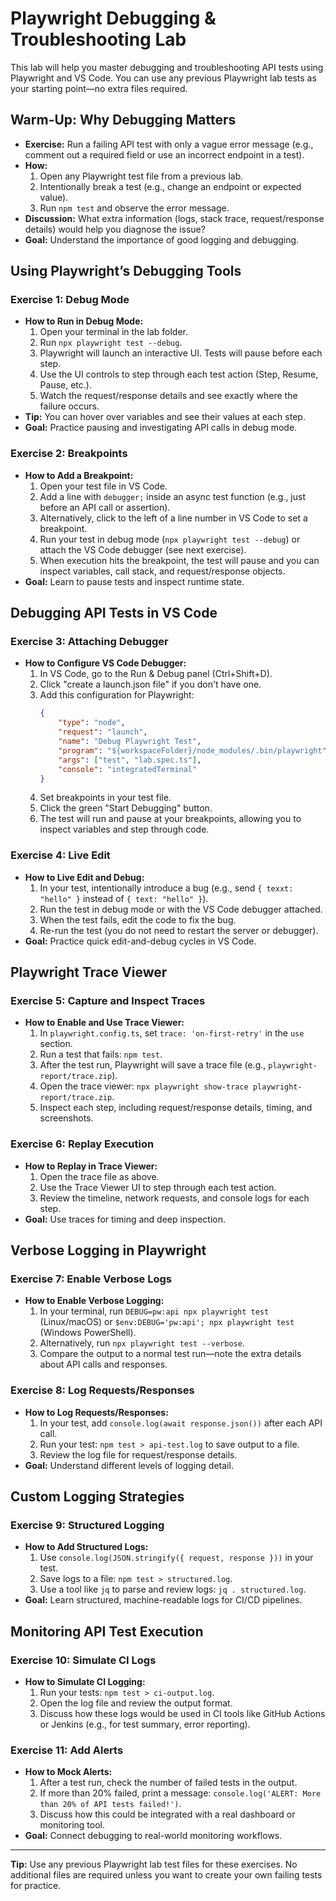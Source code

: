 # Playwright Debugging & Troubleshooting Lab

This lab will help you master debugging and troubleshooting API tests using Playwright and VS Code. You can use any previous Playwright lab tests as your starting point—no extra files required.


## Warm-Up: Why Debugging Matters
- **Exercise:** Run a failing API test with only a vague error message (e.g., comment out a required field or use an incorrect endpoint in a test).
- **How:**
	1. Open any Playwright test file from a previous lab.
	2. Intentionally break a test (e.g., change an endpoint or expected value).
	3. Run `npm test` and observe the error message.
- **Discussion:** What extra information (logs, stack trace, request/response details) would help you diagnose the issue?
- **Goal:** Understand the importance of good logging and debugging.

## Using Playwright’s Debugging Tools


### Exercise 1: Debug Mode
- **How to Run in Debug Mode:**
	1. Open your terminal in the lab folder.
	2. Run `npx playwright test --debug`.
	3. Playwright will launch an interactive UI. Tests will pause before each step.
	4. Use the UI controls to step through each test action (Step, Resume, Pause, etc.).
	5. Watch the request/response details and see exactly where the failure occurs.
- **Tip:** You can hover over variables and see their values at each step.
- **Goal:** Practice pausing and investigating API calls in debug mode.


### Exercise 2: Breakpoints
- **How to Add a Breakpoint:**
	1. Open your test file in VS Code.
	2. Add a line with `debugger;` inside an async test function (e.g., just before an API call or assertion).
	3. Alternatively, click to the left of a line number in VS Code to set a breakpoint.
	4. Run your test in debug mode (`npx playwright test --debug`) or attach the VS Code debugger (see next exercise).
	5. When execution hits the breakpoint, the test will pause and you can inspect variables, call stack, and request/response objects.
- **Goal:** Learn to pause tests and inspect runtime state.

## Debugging API Tests in VS Code


### Exercise 3: Attaching Debugger
- **How to Configure VS Code Debugger:**
	1. In VS Code, go to the Run & Debug panel (Ctrl+Shift+D).
	2. Click "create a launch.json file" if you don't have one.
	3. Add this configuration for Playwright:
		 ```json
		 {
			 "type": "node",
			 "request": "launch",
			 "name": "Debug Playwright Test",
			 "program": "${workspaceFolder}/node_modules/.bin/playwright",
			 "args": ["test", "lab.spec.ts"],
			 "console": "integratedTerminal"
		 }
		 ```
	4. Set breakpoints in your test file.
	5. Click the green "Start Debugging" button.
	6. The test will run and pause at your breakpoints, allowing you to inspect variables and step through code.


### Exercise 4: Live Edit
- **How to Live Edit and Debug:**
	1. In your test, intentionally introduce a bug (e.g., send `{ texxt: "hello" }` instead of `{ text: "hello" }`).
	2. Run the test in debug mode or with the VS Code debugger attached.
	3. When the test fails, edit the code to fix the bug.
	4. Re-run the test (you do not need to restart the server or debugger).
- **Goal:** Practice quick edit-and-debug cycles in VS Code.

## Playwright Trace Viewer


### Exercise 5: Capture and Inspect Traces
- **How to Enable and Use Trace Viewer:**
	1. In `playwright.config.ts`, set `trace: 'on-first-retry'` in the `use` section.
	2. Run a test that fails: `npm test`.
	3. After the test run, Playwright will save a trace file (e.g., `playwright-report/trace.zip`).
	4. Open the trace viewer: `npx playwright show-trace playwright-report/trace.zip`.
	5. Inspect each step, including request/response details, timing, and screenshots.


### Exercise 6: Replay Execution
- **How to Replay in Trace Viewer:**
	1. Open the trace file as above.
	2. Use the Trace Viewer UI to step through each test action.
	3. Review the timeline, network requests, and console logs for each step.
- **Goal:** Use traces for timing and deep inspection.

## Verbose Logging in Playwright


### Exercise 7: Enable Verbose Logs
- **How to Enable Verbose Logging:**
	1. In your terminal, run `DEBUG=pw:api npx playwright test` (Linux/macOS) or `$env:DEBUG='pw:api'; npx playwright test` (Windows PowerShell).
	2. Alternatively, run `npx playwright test --verbose`.
	3. Compare the output to a normal test run—note the extra details about API calls and responses.


### Exercise 8: Log Requests/Responses
- **How to Log Requests/Responses:**
	1. In your test, add `console.log(await response.json())` after each API call.
	2. Run your test: `npm test > api-test.log` to save output to a file.
	3. Review the log file for request/response details.
- **Goal:** Understand different levels of logging detail.

## Custom Logging Strategies


### Exercise 9: Structured Logging
- **How to Add Structured Logs:**
	1. Use `console.log(JSON.stringify({ request, response }))` in your test.
	2. Save logs to a file: `npm test > structured.log`.
	3. Use a tool like `jq` to parse and review logs: `jq . structured.log`.
- **Goal:** Learn structured, machine-readable logs for CI/CD pipelines.

## Monitoring API Test Execution


### Exercise 10: Simulate CI Logs
- **How to Simulate CI Logging:**
	1. Run your tests: `npm test > ci-output.log`.
	2. Open the log file and review the output format.
	3. Discuss how these logs would be used in CI tools like GitHub Actions or Jenkins (e.g., for test summary, error reporting).


### Exercise 11: Add Alerts
- **How to Mock Alerts:**
	1. After a test run, check the number of failed tests in the output.
	2. If more than 20% failed, print a message: `console.log('ALERT: More than 20% of API tests failed!')`.
	3. Discuss how this could be integrated with a real dashboard or monitoring tool.
- **Goal:** Connect debugging to real-world monitoring workflows.

---

**Tip:** Use any previous Playwright lab test files for these exercises. No additional files are required unless you want to create your own failing tests for practice.
